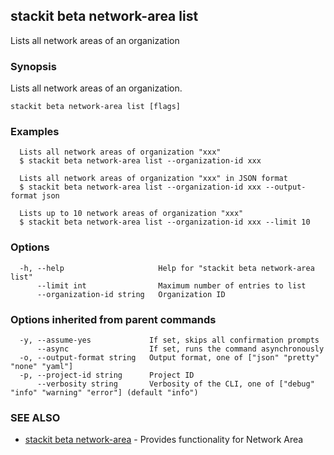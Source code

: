 ## stackit beta network-area list

Lists all network areas of an organization

### Synopsis

Lists all network areas of an organization.

```
stackit beta network-area list [flags]
```

### Examples

```
  Lists all network areas of organization "xxx"
  $ stackit beta network-area list --organization-id xxx

  Lists all network areas of organization "xxx" in JSON format
  $ stackit beta network-area list --organization-id xxx --output-format json

  Lists up to 10 network areas of organization "xxx"
  $ stackit beta network-area list --organization-id xxx --limit 10
```

### Options

```
  -h, --help                     Help for "stackit beta network-area list"
      --limit int                Maximum number of entries to list
      --organization-id string   Organization ID
```

### Options inherited from parent commands

```
  -y, --assume-yes             If set, skips all confirmation prompts
      --async                  If set, runs the command asynchronously
  -o, --output-format string   Output format, one of ["json" "pretty" "none" "yaml"]
  -p, --project-id string      Project ID
      --verbosity string       Verbosity of the CLI, one of ["debug" "info" "warning" "error"] (default "info")
```

### SEE ALSO

* [stackit beta network-area](./stackit_beta_network-area.md)	 - Provides functionality for Network Area

